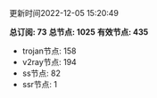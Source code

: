 更新时间2022-12-05 15:20:49

**总订阅: 73**
**总节点: 1025**
**有效节点: 435**
- trojan节点: 158
- v2ray节点: 194
- ss节点: 82
- ssr节点: 1
